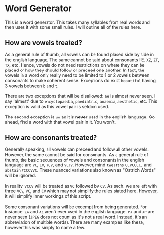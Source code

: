 # Word Generator
This is a word generator. This takes many syllables from real words and then uses it with some small rules. I will
outline all of the rules here.
## How are vowels treated?
As a general rule of thumb, all vowels can be found placed side by side in the english language. The same cannot be said
about consonants I.E. `XZ`, `ZT`, `TX`, etc. Hence, vowels do not need restrictions on where they can be placed or how
they should follow or preceed one another. In fact, the vowels in a word only really need to be limited to 1 or 2 vowels
between consonants to make coherent sense. Exceptions do exist `beautiful` having 3 vowels between `b` and `t`.\
\
There are two exceptions that will be disallowed: `ae` is almost never seen. I say 'almost' due to `encyclopaedia`, 
`paediatric`, `anaemia`, `aesthetic`, etc. This exception is valid as this vowel pair is seldom used.\
\
The second exception is `uo` as it is **never** used in the english language. Go ahead, find a word with that vowel 
pair in it. You won't.
## How are consonants treated?
Generally speaking, all vowels can preceed and follow all other vowels. However, the same cannot be said for consonants. 
As a general rule of thumb, the basic sequences of vowels and consonants in the english language are `VC`, `CV`, `VCV`, 
and `VCCV`. However, mind `twelfths` `CCVCCCCC` and `abstain` `VCCCVVC`. These nuanced variations also known as "Ostrich Words" 
will be ignored.\
\
In reality, `VCCV` will be treated as `VC` followed by `CV`. As such, we are left with three `VCV`, `VC`, and `CV` which 
may not simplify the rules stated here. However, it will simplify inner workings of this script.\
\
Some consonant variations will be excempt from being generated. For instance, `ZX` and `XZ` aren't ever used in the english
language. `PJ` and `JP` are never seen (`JPEG` does not count as it's not a real word. Instead, it's an abbreviation of multiple words). 
There are many examples like these, however this was simply to name a few.